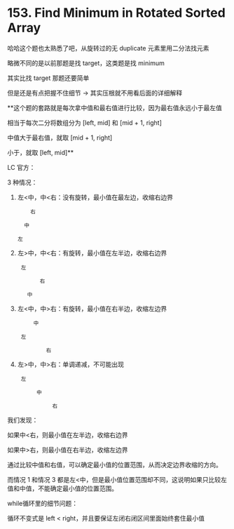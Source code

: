 # 153. Find Minimum in Rotated Sorted Array

哈哈这个题也太熟悉了吧，从旋转过的无 duplicate 元素里用二分法找元素

略微不同的是以前那题是找 target，这类题是找 minimum

其实比找 target 那题还要简单

但是还是有点把握不住细节 -> 其实压根就不用看后面的详细解释

**这个题的套路就是每次拿中值和最右值进行比较，因为最右值永远小于最左值

相当于每次二分将数组分为 [left, mid] 和 [mid + 1, right]

中值大于最右值，就取 [mid + 1, right]

小于，就取 [left, mid]**

LC 官方：

3 种情况：

1. 左<中，中<右：没有旋转，最小值在最左边，收缩右边界

           右
         
         中
        
       左

2. 左>中，中<右：有旋转，最小值在左半边，收缩右边界

        左
        
              右
           
          中
    
3. 左<中，中>右：有旋转，最小值在右半边，收缩左边界

            中

        左

                右

4. 左>中，中>右：单调递减，不可能出现
        
        左

             中
    
                  右
        
我们发现：

如果中<右，则最小值在左半边，收缩右边界

如果中>右，则最小值在右半边，收缩左边界

通过比较中值和右值，可以确定最小值的位置范围，从而决定边界收缩的方向。

而情况 1 和情况 3 都是左<中，但是最小值位置范围却不同，这说明如果只比较左值和中值，不能确定最小值的位置范围。

while循环里的细节问题：

循环不变式是 left < right，并且要保证左闭右闭区间里面始终套住最小值













